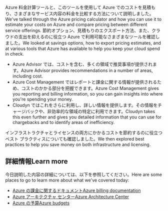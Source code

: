 <span data-ttu-id="19392-101">Azure 料金計算ツールと、このツールを使用して Azure でのコストを見積もり、さまざまなサービス内容の料金を比較する方法について説明しました。</span><span class="sxs-lookup"><span data-stu-id="19392-101">We've talked through the Azure pricing calculator and how you can use it to estimate your costs on Azure and compare pricing between different service offerings.</span></span> <span data-ttu-id="19392-102">節約オプション、見積もりのエクスポート方法、また、クラウドの支出を抑えるのに役立つ Azure で利用可能なさまざまなツールを確認しました。</span><span class="sxs-lookup"><span data-stu-id="19392-102">We looked at savings options, how to export pricing estimates, and at various tools that Azure has available to help you keep your cloud spend in check.</span></span>

- <span data-ttu-id="19392-103">Azure Advisor では、コストを含む、多くの領域で推奨事項が提供されます。</span><span class="sxs-lookup"><span data-stu-id="19392-103">Azure Advisor provides recommendations in a number of areas, including cost.</span></span>
- <span data-ttu-id="19392-104">Azure Cost Management ではレポートと課金に関する情報が提供されるため、コストのかかる部分を把握できます。</span><span class="sxs-lookup"><span data-stu-id="19392-104">Azure Cost Management gives you reporting and billing information, so you can gain insights into where you're spending your money.</span></span> 
- <span data-ttu-id="19392-105">Cloudyn ではこれをさらに利用し、詳しい情報を提供します。その情報をチャージバックや、非効率的な領域の特定に利用できます。</span><span class="sxs-lookup"><span data-stu-id="19392-105">Cloudyn takes this even further and gives you detailed information that you can use for chargebacks and to identify areas of inefficiency.</span></span>

<span data-ttu-id="19392-106">インフラストラクチャとライセンスの両方にかかるコストを節約するのに役立つベスト プラクティスについても確認しました。</span><span class="sxs-lookup"><span data-stu-id="19392-106">We then explored best practices to help you save money on both infrastructure and licensing.</span></span>

## <a name="learn-more"></a><span data-ttu-id="19392-107">詳細情報</span><span class="sxs-lookup"><span data-stu-id="19392-107">Learn more</span></span>

<span data-ttu-id="19392-108">今日説明した内容の詳細については、以下を参照してください。</span><span class="sxs-lookup"><span data-stu-id="19392-108">Here are some places to go to learn more about what we've covered today:</span></span>

- [<span data-ttu-id="19392-109">Azure の課金に関するドキュメント</span><span class="sxs-lookup"><span data-stu-id="19392-109">Azure billing documentation</span></span>](https://docs.microsoft.com/azure/billing/)
- [<span data-ttu-id="19392-110">Azure アーキテクチャ センター</span><span class="sxs-lookup"><span data-stu-id="19392-110">Azure Architecture Center</span></span>](https://docs.microsoft.com/azure/architecture/)
- [<span data-ttu-id="19392-111">Azure の予算</span><span class="sxs-lookup"><span data-stu-id="19392-111">Azure budgets</span></span>](https://docs.microsoft.com/azure/billing/billing-cost-management-budget-scenario)
